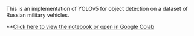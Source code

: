 This is an implementation of YOLOv5 for object detection on a dataset of Russian military vehicles.

**[Click here to view the notebook or open in Google Colab](https://nbviewer.org/github/MLDavies/capstone-computer-vision/blob/main/YOLOv5_russian_military_vehicles.ipynb)
